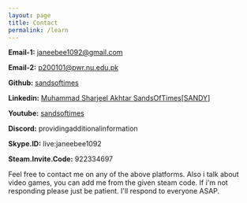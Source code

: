 ```yaml
---
layout: page
title: Contact
permalink: /learn
---
```


**Email-1:** [janeebee1092@gmail.com](https://mail.google.com/mail/u/0/#inbox?compose=DmwnWrRnZfcsKnHbfZJPvmnTCnZrvkSXGThjwKDpPkWskpSSFCBzlsqlTxTMVMkFLqCtwWLVQHNb)

**Email-2:** [p200101@pwr.nu.edu.pk](https://mail.google.com/mail/u/1/#inbox?compose=DmwnWrRspGkqDLBzMCmRCDQHGTfZkblzCXHjBTjStlWQvhCLNWqwMHtcCvBklbzQDswkfFgvDfJv)

**Github:** [sandsoftimes](https://github.com/sandsoftimes)

**Linkedin:** [Muhammad Sharjeel Akhtar SandsOfTimes[SANDY]](https://www.linkedin.com/in/muhammad-sharjeel-akhtar-sandsoftimes-sandy-52b1bb317/)

**Youtube:** [sandsoftimes](https://www.youtube.com/@Black-tq8op)

**Discord:** providingadditionalinformation

**Skype.ID:** live:janeebee1092

**Steam.Invite.Code:** 922334697

Feel free to contact me on any of the above platforms. Also i talk about video games, you can add me from the given steam code. If i'm not responding please just be patient. I'll respond to everyone ASAP.

<br />
<br />
<br />
<br />
<br />
<br />
<br />
<br />
<br />
<br />
<br />
<br />

